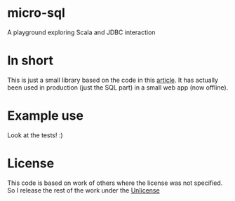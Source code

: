 micro-sql
=========

A playground exploring Scala and JDBC interaction

In short
========

This is just a small library based on the code in this [article](https://wiki.scala-lang.org/display/SYGN/Simplifying-jdbc).
It has actually been used in production (just the SQL part) in a small web app (now offline).

Example use
===========

Look at the tests! :)

License
=======

This code is based on work of others where the license was not specified. So I release the rest of the work under the [Unlicense](http://unlicense.org)

